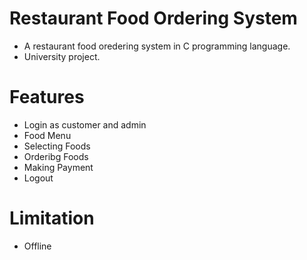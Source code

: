 # Restaurant Food Ordering System
- A restaurant food oredering system in C programming language.
- University project.

# Features
- Login as customer and admin
- Food Menu
- Selecting Foods
- Orderibg Foods
- Making Payment
- Logout

# Limitation
- Offline
